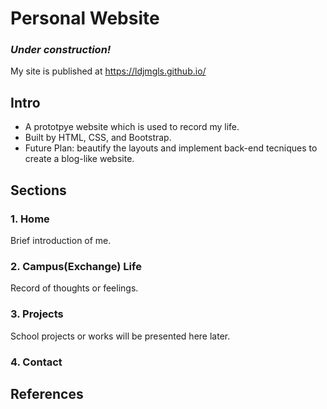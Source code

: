 # Personal Website
### *Under construction!*
My site is published at https://ldjmgls.github.io/

## Intro
   * A prototpye website which is used to record my life.
   * Built by HTML, CSS, and Bootstrap.
   * Future Plan: beautify the layouts and implement back-end tecniques to create a blog-like website.

## Sections
### 1. Home  
   Brief introduction of me.

### 2. Campus(Exchange) Life  
   Record of thoughts or feelings.

### 3. Projects  
   School projects or works will be presented here later.
   
### 4. Contact

## References
